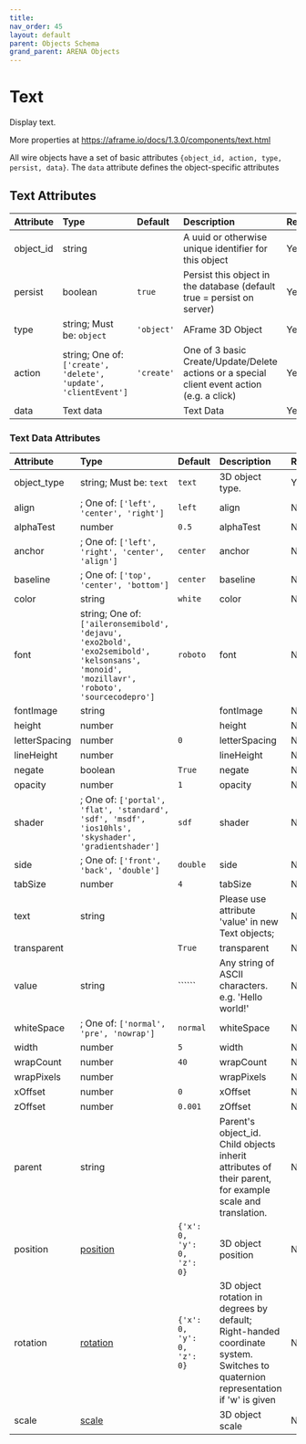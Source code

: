 ```yaml
---
title: 
nav_order: 45
layout: default
parent: Objects Schema
grand_parent: ARENA Objects
---
```



Text
====


Display text. 

More properties at <a href='https://aframe.io/docs/1.3.0/components/text.html'>https://aframe.io/docs/1.3.0/components/text.html</a>

All wire objects have a set of basic attributes ```{object_id, action, type, persist, data}```. The ```data``` attribute defines the object-specific attributes

Text Attributes
----------------

|Attribute|Type|Default|Description|Required|
| :--- | :--- | :--- | :--- | :--- |
|object_id|string||A uuid or otherwise unique identifier for this object|Yes|
|persist|boolean|```true```|Persist this object in the database (default true = persist on server)|Yes|
|type|string; Must be: ```object```|```'object'```|AFrame 3D Object|Yes|
|action|string; One of: ```['create', 'delete', 'update', 'clientEvent']```|```'create'```|One of 3 basic Create/Update/Delete actions or a special client event action (e.g. a click)|Yes|
|data|Text data||Text Data|Yes|

### Text Data Attributes

|Attribute|Type|Default|Description|Required|
| :--- | :--- | :--- | :--- | :--- |
|object_type|string; Must be: ```text```|```text```|3D object type.|Yes|
|align|; One of: ```['left', 'center', 'right']```|```left```|align|No|
|alphaTest|number|```0.5```|alphaTest|No|
|anchor|; One of: ```['left', 'right', 'center', 'align']```|```center```|anchor|No|
|baseline|; One of: ```['top', 'center', 'bottom']```|```center```|baseline|No|
|color|string|```white```|color|No|
|font|string; One of: ```['aileronsemibold', 'dejavu', 'exo2bold', 'exo2semibold', 'kelsonsans', 'monoid', 'mozillavr', 'roboto', 'sourcecodepro']```|```roboto```|font|No|
|fontImage|string||fontImage|No|
|height|number||height|No|
|letterSpacing|number|```0```|letterSpacing|No|
|lineHeight|number||lineHeight|No|
|negate|boolean|```True```|negate|No|
|opacity|number|```1```|opacity|No|
|shader|; One of: ```['portal', 'flat', 'standard', 'sdf', 'msdf', 'ios10hls', 'skyshader', 'gradientshader']```|```sdf```|shader|No|
|side|; One of: ```['front', 'back', 'double']```|```double```|side|No|
|tabSize|number|```4```|tabSize|No|
|text|string||Please use attribute 'value' in new Text objects;|No|
|transparent||```True```|transparent|No|
|value|string|``````|Any string of ASCII characters. e.g. 'Hello world!'|No|
|whiteSpace|; One of: ```['normal', 'pre', 'nowrap']```|```normal```|whiteSpace|No|
|width|number|```5```|width|No|
|wrapCount|number|```40```|wrapCount|No|
|wrapPixels|number||wrapPixels|No|
|xOffset|number|```0```|xOffset|No|
|zOffset|number|```0.001```|zOffset|No|
|parent|string||Parent's object_id. Child objects inherit attributes of their parent, for example scale and translation.|No|
|position|[position](position)|```{'x': 0, 'y': 0, 'z': 0}```|3D object position|No|
|rotation|[rotation](rotation)|```{'x': 0, 'y': 0, 'z': 0}```|3D object rotation in degrees by default; Right-handed coordinate system. Switches to quaternion representation if 'w' is given|No|
|scale|[scale](scale)||3D object scale|No|
